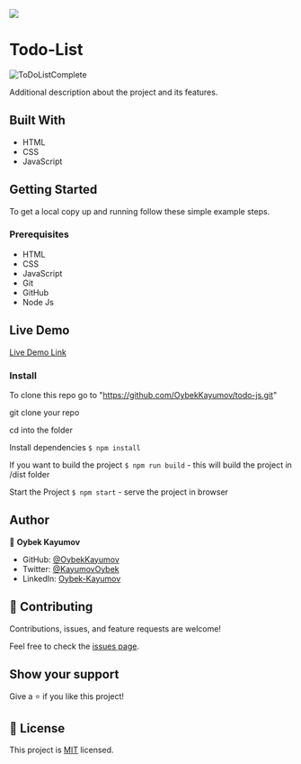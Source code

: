 ![](https://img.shields.io/badge/Microverse-blueviolet)

# Todo-List

![ToDoListComplete]()

Additional description about the project and its features.

## Built With

- HTML
- CSS
- JavaScript

## Getting Started

To get a local copy up and running follow these simple example steps.

### Prerequisites

- HTML
- CSS
- JavaScript
- Git
- GitHub
- Node Js

## Live Demo

[Live Demo Link](https://oybekkayumov.github.io/todo-js/)

### Install

To clone this repo go to "https://github.com/OybekKayumov/todo-js.git"

git clone your repo

cd into the folder

Install dependencies `$ npm install`

If you want to build the project `$ npm run build` - this will build the project in /dist folder

Start the Project `$ npm start` - serve the project in browser

## Author

👤 **Oybek Kayumov**

- GitHub: [@OybekKayumov](https://github.com/OybekKayumov)
- Twitter: [@KayumovOybek](https://twitter.com/KayumovOybek)
- LinkedIn: [Oybek-Kayumov](https://www.linkedin.com/in/oybek-kayumov-54a8485b/)

## 🤝 Contributing

Contributions, issues, and feature requests are welcome!

Feel free to check the [issues page](https://github.com/OybekKayumov/todo-js/issues).

## Show your support

Give a ⭐️ if you like this project!

## 📝 License

This project is [MIT](./MIT.md) licensed.
